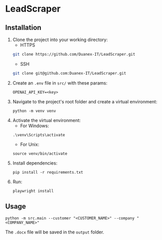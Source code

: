 # LeadScraper
## Installation
1. Clone the project into your working directory:
   * HTTPS
   ```sh
   git clone https://github.com/Duanex-IT/LeadScraper.git
   ```
   * SSH
   ```sh
   git clone git@github.com:Duanex-IT/LeadScraper.git
   ```
2. Сreate an ```.env``` file in ```src/``` with these params:
   ```
   OPENAI_API_KEY=<key>
   ```
3. Navigate to the project's root folder and create a virtual environment:
   ```
   python -m venv venv
   ```
4. Activate the virtual environment:
   * For Windows:
   ```
   .\venv\Scripts\activate
   ```
   * For Unix:
   ```
   source venv/bin/activate
   ```
5. Install dependencies:
   ```
   pip install -r requirements.txt
   ```
6. Run:
   ```
   playwright install
   ```

## Usage
```
python -m src.main --customer "<CUSTOMER_NAME>" --company "<COMPANY_NAME>"
```
The ```.docx``` file will be saved in the ```output``` folder.
